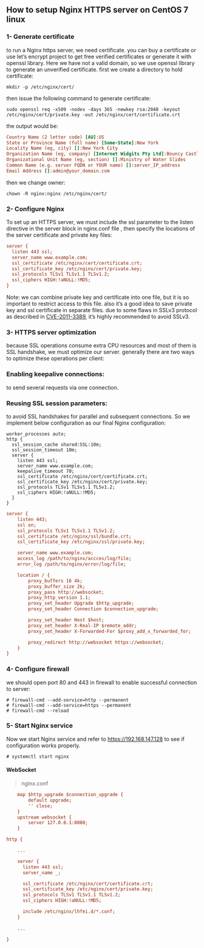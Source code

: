## How to setup Nginx HTTPS server on CentOS 7 linux

### 1- Generate certificate

to run a Nginx https server, we need certificate.
you can buy a certificate or use let’s encrypt project to get free verified certificates or generate it with openssl library.
Here we have not a valid domain, so we use openssl library to generate an unverified certificate.
first we create a directory to hold certificate:

```shell
mkdir -p /etc/nginx/cert/ 
```

then issue the following command to generate certificate:

```shell
sudo openssl req -x509 -nodes -days 365 -newkey rsa:2048 -keyout /etc/nginx/cert/private.key -out /etc/nginx/cert/certificate.crt
```

the output would be:

```ini
Country Name (2 letter code) [AU]:US
State or Province Name (full name) [Some-State]:New York
Locality Name (eg, city) []:New York City
Organization Name (eg, company) [Internet Widgits Pty Ltd]:Bouncy Castles, Inc.
Organizational Unit Name (eg, section) []:Ministry of Water Slides
Common Name (e.g. server FQDN or YOUR name) []:server_IP_address
Email Address []:admin@your_domain.com
```

then we change owner:

```shell
chown -R nginx:nginx /etc/nginx/cert/ 
```

### 2- Configure Nginx

To set up an HTTPS server, we must include the ssl parameter to the listen directive in the server block in nginx.conf file , then specify the locations of the server certificate and private key files:

```ini
server {
  listen 443 ssl;
  server_name www.example.com;
  ssl_certificate /etc/nginx/cert/certificate.crt;
  ssl_certificate_key /etc/nginx/cert/private.key;
  ssl_protocols TLSv1 TLSv1.1 TLSv1.2;
  ssl_ciphers HIGH:!aNULL:!MD5;
}
```

Note: we can combine private key and certificate into one file, but it is so important to restrict access to this file.
also it’s a good idea to save private key and ssl certificate in separate files.
due to some flaws in SSLv3 protocol as described in [CVE-2011-3389](https://nvd.nist.gov/vuln/detail/CVE-2011-3389), it’s highly recommended to avoid SSLv3.

### 3- HTTPS server optimization

because SSL operations consume extra CPU resources and most of them is SSL handshake, we must optimize our server.
generally there are two ways to optimize these operations per client:

### Enabling keepalive connections:

to send several requests via one connection.

### Reusing SSL session parameters:

to avoid SSL handshakes for parallel and subsequent connections.
So we implement below configuration as our final Nginx configuration:

```
worker_processes auto;
http {
  ssl_session_cache shared:SSL:10m;
  ssl_session_timeout 10m;
  server {
    listen 443 ssl;
    server_name www.example.com;
    keepalive_timeout 70;
    ssl_certificate /etc/nginx/cert/certificate.crt;
    ssl_certificate_key /etc/nginx/cert/private.key;
    ssl_protocols TLSv1 TLSv1.1 TLSv1.2;
    ssl_ciphers HIGH:!aNULL:!MD5;
  }
}
```



```ini
server {
    listen 443;
    ssl on;
    ssl_protocols TLSv1 TLSv1.1 TLSv1.2;
    ssl_certificate /etc/nginx/ssl/bundle.crt;
    ssl_certificate_key /etc/nginx/ssl/private.key;

    server_name www.example.com;
    access_log /path/to/nginx/accces/log/file;
    error_log /path/to/nginx/error/log/file;

    location / {
        proxy_buffers 16 4k;
        proxy_buffer_size 2k;
        proxy_pass http://websocket;
        proxy_http_version 1.1;
        proxy_set_header Upgrade $http_upgrade;
        proxy_set_header Connection $connection_upgrade;

        proxy_set_header Host $host;
        proxy_set_header X-Real-IP $remote_addr;
        proxy_set_header X-Forwarded-For $proxy_add_x_forwarded_for;

        proxy_redirect http://websocket https://websocket;
    }
}
```



### 4- Configure firewall

we should open port 80 and 443 in firewall to enable successful connection to server:

```
# firewall-cmd --add-service=http --permanent
# firewall-cmd --add-service=https --permanent
# firewall-cmd --reload
```

### 5- Start Nginx service

Now we start Nginx service and refer to https://192.168.147.128 to see if configuration works properly.

```
# systemctl start nginx
```



#### WebSocket

> nginx.conf

```ini
    map $http_upgrade $connection_upgrade {
        default upgrade;
        '' close;
    }
    upstream websocket {
        server 127.0.0.1:8080;
    }

http {

    ...

    server {
      listen 443 ssl;
      server_name _;

      ssl_certificate /etc/nginx/cert/certificate.crt;
      ssl_certificate_key /etc/nginx/cert/private.key;
      ssl_protocols TLSv1 TLSv1.1 TLSv1.2;
      ssl_ciphers HIGH:!aNULL:!MD5;

      include /etc/nginx/lhfei.d/*.conf;
    }
 
    ...
 
}
```


